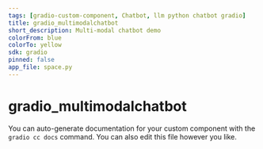 ```yaml
---
tags: [gradio-custom-component, Chatbot, llm python chatbot gradio]
title: gradio_multimodalchatbot
short_description: Multi-modal chatbot demo
colorFrom: blue
colorTo: yellow
sdk: gradio
pinned: false
app_file: space.py
---
```


# gradio_multimodalchatbot

You can auto-generate documentation for your custom component with the `gradio cc docs` command.
You can also edit this file however you like.
